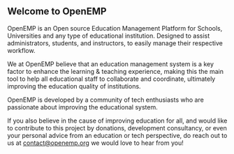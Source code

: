 ## Welcome to OpenEMP

OpenEMP is an Open source Education Management Platform for Schools, Universities and any type of educational institution. Designed to assist administrators, students, and instructors, to easily manage their respective workflow.

We at OpenEMP believe that an education management system is a key factor to enhance the learning & teaching experience, making this the main tool to help all educational staff to collaborate and coordinate, ultimately improving the education quality of institutions. 

OpenEMP is developed by a community of tech enthusiasts who are passionate about improving the educational system. 

If you also believe in the cause of improving education for all, and would like to contribute to this project by donations, development consultancy, or even your personal advice from an education or tech perspective, do reach out to us at contact@openemp.org we would love to hear from you!
